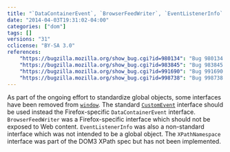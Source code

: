 ```yaml
---
title: "`DataContainerEvent`, `BrowserFeedWriter`, `EventListenerInfo` and `XPathNamespace` have been removed"
date: "2014-04-03T19:31:02-04:00"
categories: ["dom"]
tags: []
versions: "31"
cclicense: "BY-SA 3.0"
references:
    "https://bugzilla.mozilla.org/show_bug.cgi?id=980134": "Bug 980134 – Hide DataContainerEvent from content"
    "https://bugzilla.mozilla.org/show_bug.cgi?id=983845": "Bug 983845 – Stop exposing BrowserFeedWriter to the Web"
    "https://bugzilla.mozilla.org/show_bug.cgi?id=991690": "Bug 991690 – Remove the classinfo from EventListenerInfo"
    "https://bugzilla.mozilla.org/show_bug.cgi?id=998738": "Bug 998738 – Consider removing nsIDOMXPathNamespace (and window.XPathNamespace)"
---
```

As part of the ongoing effort to standardize global objects, some interfaces have been removed from [`window`](https://developer.mozilla.org/en-US/docs/Web/API/window). The standard [`CustomEvent`](https://developer.mozilla.org/en-US/docs/Web/API/CustomEvent) interface should be used instead the Firefox-specific `DataContainerEvent` interface. `BrowserFeedWriter` was a Firefox-specific interface which should not be exposed to Web content. `EventListenerInfo` was also a non-standard interface which was not intended to be a global object. The `XPathNamespace` interface was part of the DOM3 XPath spec but has not been implemented.
